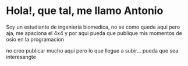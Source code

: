 # Hola!, que tal, me llamo Antonio

Soy un estudiante de ingenieria biomedica, no se como quede aqui pero aja, me apaciona el 4x4 y por aqui pueda que publique mis momentos de osio en la programacion 

no creo publicar mucho aqui pero lo que llegue a subir... pueda que sea interesangte 
